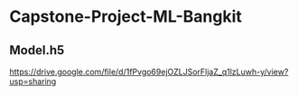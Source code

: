 # Capstone-Project-ML-Bangkit

## Model.h5
https://drive.google.com/file/d/1fPvgo69ejOZLJSorFljaZ_q1lzLuwh-y/view?usp=sharing
